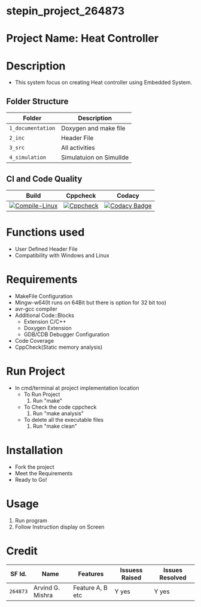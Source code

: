 # stepin_project_264873

# Project Name: Heat Controller

# Description
* This system focus on creating Heat controller using Embedded System.

## Folder Structure
Folder             | Description
-------------------| -----------------------------------------
`1_documentation`  | Doxygen and make file
`2_inc`            | Header File
`3_src`            | All activities 
`4_simulation`     | Simulatuion on SimulIde

## CI and Code Quality

|Build|Cppcheck|Codacy|
|:--:|:--:|:--:|
|[![Compile-Linux](https://github.com/AG264873/Embedded-C/actions/workflows/Compile.yml/badge.svg)](https://github.com/AG264873/Embedded-C/actions/workflows/Compile.yml)|[![Cppcheck](https://github.com/AG264873/Embedded-C/actions/workflows/CodeQuality.yml/badge.svg)](https://github.com/AG264873/Embedded-C/actions/workflows/CodeQuality.yml)|[![Codacy Badge](https://app.codacy.com/project/badge/Grade/a1be445a6525487dad81df49aedd6d91)](https://www.codacy.com/gh/AG264873/Embedded-C/dashboard?utm_source=github.com&amp;utm_medium=referral&amp;utm_content=AG264873/Embedded-C&amp;utm_campaign=Badge_Grade)|

# Functions used
* User Defined Header File
* Compatibility with Windows and Linux

# Requirements
* MakeFile Configuration
* Mingw-w64(It runs on 64Bit but there is option for 32 bit too)
* avr-gcc compiler
* Additional Code::Blocks
  * Extension C/C++ 
  * Doxygen Extension
  * GDB/CDB Debugger Configuration
* Code Coverage
* CppCheck(Static memory analysis)

# Run Project
* In cmd/terminal at project implementation location
	* To Run Project
		1. Run "make"
	* To Check the code cppcheck
		1. Run "make analysis"
	* To delete all the executable files
		1. Run "make clean"


# Installation
* Fork the project
* Meet the Requirements
* Ready to Go!

# Usage
1. Run program
2. Follow Instruction display on Screen

# Credit

SF Id. |  Name   |    Features    | Issuess Raised |Issues Resolved
-------|---------|----------------|----------------|---------------
`264873` | Arvind G. Mishra | Feature A, B etc    | Y yes     | Y yes   

